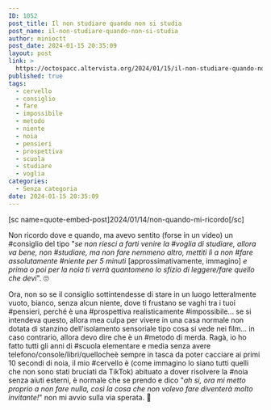 ```yaml
---
ID: 1052
post_title: Il non studiare quando non si studia
post_name: il-non-studiare-quando-non-si-studia
author: minioctt
post_date: 2024-01-15 20:35:09
layout: post
link: >
  https://octospacc.altervista.org/2024/01/15/il-non-studiare-quando-non-si-studia/
published: true
tags:
  - cervello
  - consiglio
  - fare
  - impossibile
  - metodo
  - niente
  - noia
  - pensieri
  - prospettiva
  - scuola
  - studiare
  - voglia
categories:
  - Senza categoria
date: 2024-01-15 20:35:09
---
```

<!-- wp:paragraph -->
<p>[sc name=quote-embed-post]2024/01/14/non-quando-mi-ricordo[/sc]</p>
<!-- /wp:paragraph -->

<!-- wp:paragraph -->
<p>Non ricordo dove e quando, ma avevo sentito (forse in un video) un #consiglio del tipo "<em>se non riesci a farti venire la #voglia di studiare, allora va bene, non #studiare, ma non fare nemmeno altro, mettiti lì a non #fare assolutamente #niente per 5 minuti </em>[approssimativamente, immagino]<em> e prima o poi per la noia ti verrà quantomeno lo sfizio di leggere/fare quello che devi</em>". 🙄️</p>
<!-- /wp:paragraph -->

<!-- wp:paragraph -->
<p>Ora, non so se il consiglio sottintendesse di stare in un luogo letteralmente vuoto, bianco, senza alcun niente, dove ti frustano se vaghi tra i tuoi #pensieri, perché è una #prospettiva realisticamente #impossibile... se si intendeva questo, allora mea culpa per vivere in una casa normale non dotata di stanzino dell'isolamento sensoriale tipo cosa si vede nei film... in caso contrario, allora devo dire che è un #metodo di merda. Ragà, io ho fatto tutti gli anni di #scuola elementare e media senza avere telefono/console/libri/quellocheè sempre in tasca da poter cacciare ai primi 10 secondi di noia, il mio #cervello è (come immagino lo siano tutti quelli che non sono stati bruciati da TikTok) abituato a dover risolvere la #noia senza aiuti esterni, è normale che se prendo e dico "<em>ah si, ora mi metto proprio a non fare nulla, così la cosa che non volevo fare diventerà molto invitante!</em>" non mi avvio sulla via sperata. 🦍️</p>
<!-- /wp:paragraph -->